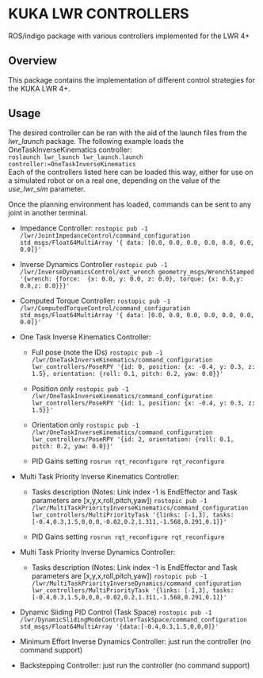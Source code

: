 # KUKA LWR CONTROLLERS

ROS/indigo package with various controllers implemented for the LWR 4+

## Overview

This package contains the implementation of different control strategies for the KUKA LWR 4+. 


## Usage

The desired controller can be ran with the aid of the launch files from the _lwr_launch_ package. 
The following example loads the OneTaskInverseKinematics controller:  
```roslaunch lwr_launch lwr_launch.launch controller:=OneTaskInverseKinematics```  
Each of the controllers listed here can be loaded this way, either for use on a simulated robot or on a real one, depending on the value of the _use_lwr_sim_ parameter.

Once the planning environment has loaded, commands can be sent to any joint in another terminal.

- Impedance Controller:
`rostopic pub -1  /lwr/JointImpedanceControl/command_configuration std_msgs/Float64MultiArray '{ data: [0.0, 0.0, 0.0, 0.0, 0.0, 0.0, 0.0]}'`

- Inverse Dynamics Controller
`rostopic pub -1  /lwr/InverseDynamicsControl/ext_wrench geometry_msgs/WrenchStamped '{wrench: {force:  {x: 0.0, y: 0.0, z: 0.0}, torque: {x: 0.0,y: 0.0,z: 0.0}}}' `

- Computed Torque Controller:
`rostopic pub -1  /lwr/ComputedTorqueControl/command_configuration std_msgs/Float64MultiArray '{ data: [0.0, 0.0, 0.0, 0.0, 0.0, 0.0, 0.0]}'`

- One Task Inverse Kinematics Controller: 

  - Full pose (note the IDs)
`rostopic pub -1  /lwr/OneTaskInverseKinematics/command_configuration lwr_controllers/PoseRPY '{id: 0, position: {x: -0.4, y: 0.3, z: 1.5}, orientation: {roll: 0.1, pitch: 0.2, yaw: 0.0}}'`

  - Position only
`rostopic pub -1  /lwr/OneTaskInverseKinematics/command_configuration lwr_controllers/PoseRPY '{id: 1, position: {x: -0.4, y: 0.3, z: 1.5}}'`

  - Orientation only
`rostopic pub -1  /lwr/OneTaskInverseKinematics/command_configuration lwr_controllers/PoseRPY '{id: 2, orientation: {roll: 0.1, pitch: 0.2, yaw: 0.0}}'`

  - PID Gains setting
`rosrun rqt_reconfigure rqt_reconfigure`

- Multi Task Priority Inverse Kinematics Controller:
  
  - Tasks description (Notes: Link index -1 is EndEffector and Task parameters are [x,y,x,roll,pitch,yaw])
`rostopic pub -1  /lwr/MultiTaskPriorityInverseKinematics/command_configuration lwr_controllers/MultiPriorityTask '{links: [-1,3], tasks: [-0.4,0.3,1.5,0,0,0,-0.02,0.2,1.311,-1.568,0.291,0.1]}'`

  - PID Gains setting
`rosrun rqt_reconfigure rqt_reconfigure`

- Multi Task Priority Inverse Dynamics Controller:
  
  - Tasks description (Notes: Link index -1 is EndEffector and Task parameters are [x,y,x,roll,pitch,yaw])
`rostopic pub -1  /lwr/MultiTaskPriorityInverseDynamics/command_configuration lwr_controllers/MultiPriorityTask '{links: [-1,3], tasks: [-0.4,0.3,1.5,0,0,0,-0.02,0.2,1.311,-1.568,0.291,0.1]}'`

- Dynamic Sliding PID Control (Task Space)
`rostopic pub -1 /lwr/DynamicSlidingModeControllerTaskSpace/command_configuration std_msgs/Float64MultiArray '{data:[-0.4,0.3,1.5,0,0,0]}'`

- Minimum Effort Inverse Dynamics Controller:
just run the controller (no command support)

- Backstepping Controller:
just run the controller (no command support)






